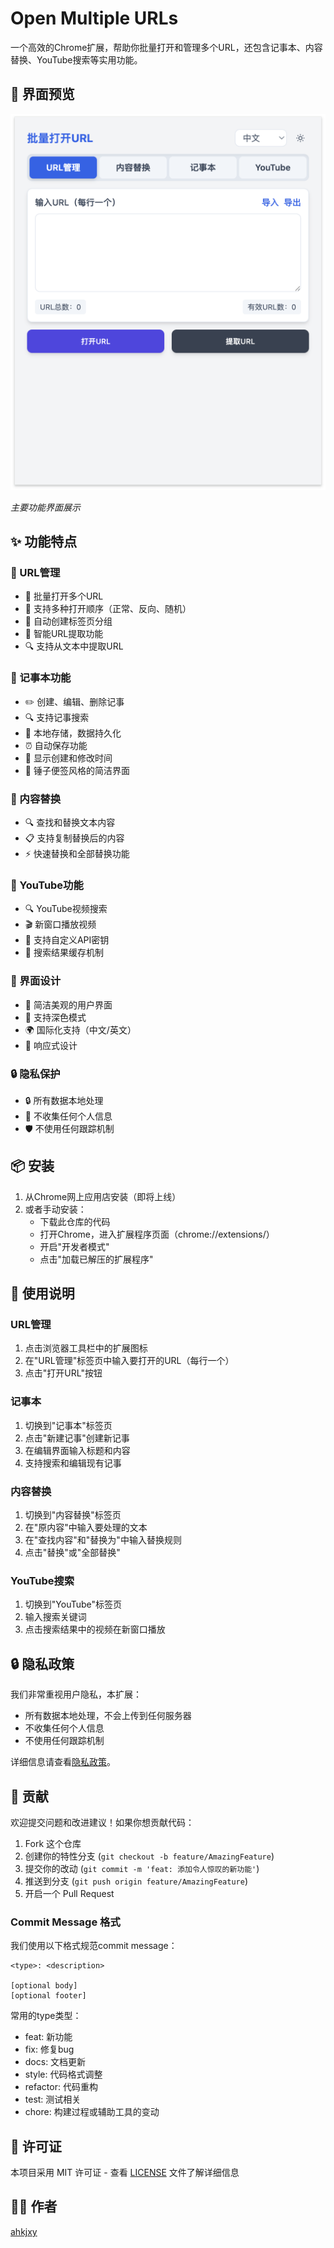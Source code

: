 # Open Multiple URLs

一个高效的Chrome扩展，帮助你批量打开和管理多个URL，还包含记事本、内容替换、YouTube搜索等实用功能。

## 📸 界面预览

![插件界面预览](screenshots/popup-preview.png)

*主要功能界面展示*

## ✨ 功能特点

### 🔗 URL管理
- 🚀 批量打开多个URL
- 🔄 支持多种打开顺序（正常、反向、随机）
- 👥 自动创建标签页分组
- 🎯 智能URL提取功能
- 🔍 支持从文本中提取URL

### 📝 记事本功能
- ✏️ 创建、编辑、删除记事
- 🔍 支持记事搜索
- 💾 本地存储，数据持久化
- ⏰ 自动保存功能
- 📅 显示创建和修改时间
- 🎨 锤子便签风格的简洁界面

### 🔄 内容替换
- 🔍 查找和替换文本内容
- 📋 支持复制替换后的内容
- ⚡ 快速替换和全部替换功能

### 🎥 YouTube功能
- 🔍 YouTube视频搜索
- 🎬 新窗口播放视频
- 🔑 支持自定义API密钥
- 💾 搜索结果缓存机制

### 🎨 界面设计
- 🎨 简洁美观的用户界面
- 🌙 支持深色模式
- 🌍 国际化支持（中文/英文）
- 📱 响应式设计

### 🔒 隐私保护
- 🔒 所有数据本地处理
- 🚫 不收集任何个人信息
- 🛡️ 不使用任何跟踪机制

## 📦 安装

1. 从Chrome网上应用店安装（即将上线）
2. 或者手动安装：
   - 下载此仓库的代码
   - 打开Chrome，进入扩展程序页面（chrome://extensions/）
   - 开启"开发者模式"
   - 点击"加载已解压的扩展程序"

## 🚀 使用说明

### URL管理
1. 点击浏览器工具栏中的扩展图标
2. 在"URL管理"标签页中输入要打开的URL（每行一个）
3. 点击"打开URL"按钮

### 记事本
1. 切换到"记事本"标签页
2. 点击"新建记事"创建新记事
3. 在编辑界面输入标题和内容
4. 支持搜索和编辑现有记事

### 内容替换
1. 切换到"内容替换"标签页
2. 在"原内容"中输入要处理的文本
3. 在"查找内容"和"替换为"中输入替换规则
4. 点击"替换"或"全部替换"

### YouTube搜索
1. 切换到"YouTube"标签页
2. 输入搜索关键词
3. 点击搜索结果中的视频在新窗口播放

## 🔒 隐私政策

我们非常重视用户隐私，本扩展：
- 所有数据本地处理，不会上传到任何服务器
- 不收集任何个人信息
- 不使用任何跟踪机制

详细信息请查看[隐私政策](privacy-policy.md)。

## 🤝 贡献

欢迎提交问题和改进建议！如果你想贡献代码：

1. Fork 这个仓库
2. 创建你的特性分支 (`git checkout -b feature/AmazingFeature`)
3. 提交你的改动 (`git commit -m 'feat: 添加令人惊叹的新功能'`)
4. 推送到分支 (`git push origin feature/AmazingFeature`)
5. 开启一个 Pull Request

### Commit Message 格式

我们使用以下格式规范commit message：

```
<type>: <description>

[optional body]
[optional footer]
```

常用的type类型：
- feat: 新功能
- fix: 修复bug
- docs: 文档更新
- style: 代码格式调整
- refactor: 代码重构
- test: 测试相关
- chore: 构建过程或辅助工具的变动

## 📄 许可证

本项目采用 MIT 许可证 - 查看 [LICENSE](LICENSE) 文件了解详细信息

## 👨‍💻 作者

[ahkjxy](https://github.com/ahkjxy)